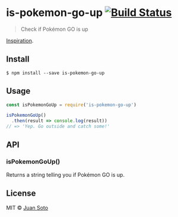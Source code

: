 # is-pokemon-go-up [![Build Status](https://travis-ci.org/sotojuan/is-pokemon-go-up.svg?branch=master)](https://travis-ci.org/sotojuan/is-pokemon-go-up)

> Check if Pokémon GO is up

[Inspiration](https://mobile.twitter.com/contrahacks/status/752564651485962240).

## Install

```
$ npm install --save is-pokemon-go-up
```

## Usage

```js
const isPokemonGoUp = require('is-pokemon-go-up')

isPokemonGoUp()
  .then(result => console.log(result))
// => 'Yep. Go outside and catch some!'
```

## API

### isPokemonGoUp()

Returns a string telling you if Pokémon GO is up.

## License

MIT © [Juan Soto](http://juansoto.me)
